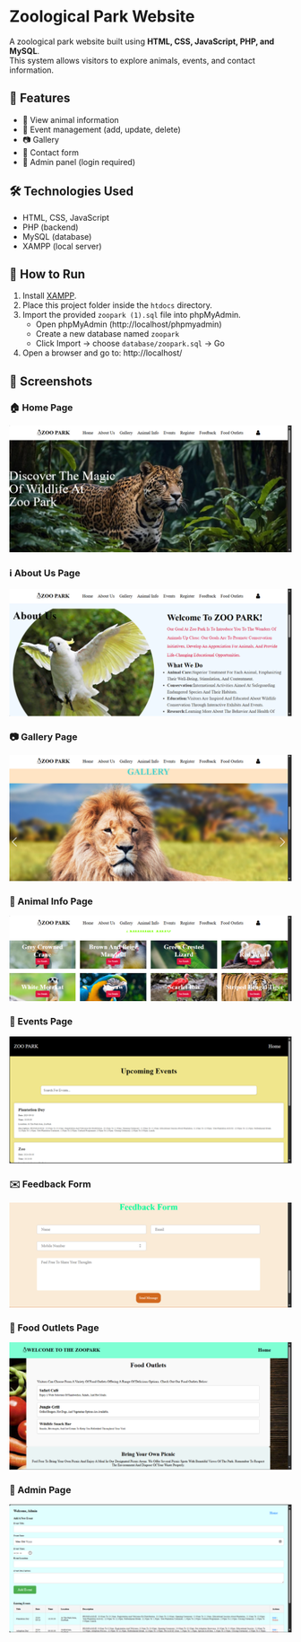 # Zoological Park Website

A zoological park website built using **HTML, CSS, JavaScript, PHP, and MySQL**.  
This system allows visitors to explore animals, events, and contact information.

## 🚀 Features
- 🦁 View animal information
- 📅 Event management (add, update, delete)
- 📷 Gallery
- 📩 Contact form
- 🔑 Admin panel (login required)

## 🛠️ Technologies Used
- HTML, CSS, JavaScript
- PHP (backend)
- MySQL (database)
- XAMPP (local server)

## 📂 How to Run
1. Install [XAMPP](https://www.apachefriends.org/).
2. Place this project folder inside the `htdocs` directory.
3. Import the provided `zoopark (1).sql` file into phpMyAdmin.
   - Open phpMyAdmin (http://localhost/phpmyadmin)
   - Create a new database named `zoopark`
   - Click Import → choose `database/zoopark.sql` → Go
4. Open a browser and go to: http://localhost/<your-folder-name>


## 📸 Screenshots

### 🏠 Home Page
![Home Page](Screenshots/Home.png)

### ℹ️ About Us Page
![About Us Page](Screenshots/AboutUs.png)

### 📷 Gallery Page
![Gallery Page](Screenshots/Gallery.png)

### 🐾 Animal Info Page
![Animal Info Page](Screenshots/AnimalInfo.png)

### 📅 Events Page
![Events Page](Screenshots/Events.png)

### ✉️ Feedback Form
![Feedback Form](Screenshots/FeedbackForm.png)

### 🍔 Food Outlets Page
![Food Outlets Page](Screenshots/FoodOutlets.png)

### 🔑 Admin Page
![Admin Page](Screenshots/Admin.png)
